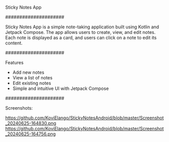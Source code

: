 Sticky Notes App

#####################

Sticky Notes App is a simple note-taking application built using Kotlin and Jetpack Compose. The app allows users to create, view, and edit notes. Each note is displayed as a card, and users can click on a note to edit its content.

#####################

Features

- Add new notes
- View a list of notes
- Edit existing notes
- Simple and intuitive UI with Jetpack Compose

#####################

Screenshots:

https://github.com/KoviElango/StickyNotesAndroid/blob/master/Screenshot_20240625-164830.png
https://github.com/KoviElango/StickyNotesAndroid/blob/master/Screenshot_20240625-164756.png
